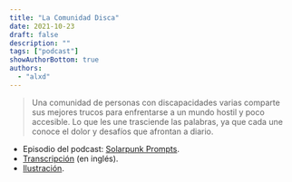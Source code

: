 ```yaml
---
title: "La Comunidad Disca"
date: 2021-10-23
draft: false
description: ""
tags: ["podcast"]
showAuthorBottom: true
authors:
  - "alxd"
---
```


> Una comunidad de personas con discapacidades varias comparte sus mejores trucos para enfrentarse a un mundo hostil y poco accesible. Lo que les une trasciende las palabras, ya que cada une conoce el dolor y desafíos que afrontan a diario.

- Episodio del podcast: [Solarpunk Prompts](https://podcast.tomasino.org/@SolarpunkPrompts/episodes/the-disabled-community).
- [Transcripción](https://wiki.tomasino.org/writing/Solarpunk-Prompts---The-Disabled-Community) (en inglés).
- [Ilustración](/art/the-lemonaut-hackerspace/).


